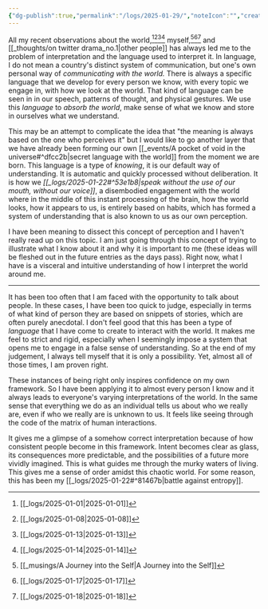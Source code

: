 ```yaml
---
{"dg-publish":true,"permalink":"/logs/2025-01-29/","noteIcon":"","created":"2025-01-29"}
---
```


All my recent observations about the world,[^1][^2][^3][^4] myself,[^5][^6][^7]  and [[_thoughts/on twitter drama_no.1\|other people]] has always led me to the problem of interpretation and the language used to interpret it. In language, I do not mean a country's distinct system of communication, but one's own personal way of *communicating with the world.* There is always a specific language that we develop for every person we know, with every topic we engage in, with how we look at the world. That kind of language can be seen in in our speech, patterns of thought, and physical gestures. We use this *language* to *absorb the world*, make sense of what we know and store in ourselves what we understand.

This may be an attempt to complicate the idea that "the meaning is always based on the one who perceives it" but I would like to go another layer that we have already been forming our own [[_events/A pocket of void in the universe#^dfcc2b\|secret language with the world]] from the moment we are born. This language is a type of *knowing*, it is our default way of understanding. It is automatic and quickly processed without deliberation. It is how we *[[_logs/2025-01-22#^53e1b8\|speak without the use of our mouth, without our voice]]*, a disembodied engagement with the world where in the middle of this instant processing of the brain, how the world looks, how it appears to us, is entirely based on habits, which has formed a system of understanding that is also known to us as our own perception.

I have been meaning to dissect this concept of perception and I haven't really read up on this topic. I am just going through this concept of trying to illustrate what I know about it and why it is important to me (these ideas will be fleshed out in the future entries as the days pass). Right now, what I have is a visceral and intuitive understanding of how I interpret the world around me.

---
It has been too often that I am faced with the opportunity to talk about people. In these cases, I have been too quick to judge, especially in terms of what kind of person they are based on snippets of stories, which are often purely anecdotal. I don't feel good that this has been a type of *language* that I have come to create to interact with the world. It makes me feel to strict and rigid, especially when I seemingly impose a system that opens me to engage in a false sense of understanding. So at the end of my judgement, I always tell myself that it is only a possibility. Yet, almost all of those times, I am proven right.

These instances of being right only inspires confidence on my own framework. So I have been applying it to almost every person I know and it always leads to everyone's varying interpretations of the world. In the same sense that everything we do as an individual tells us about who we really are, even if who we really are is unknown to us. It feels like seeing through the code of the matrix of human interactions.

It gives me a glimpse of a somehow correct interpretation because of how consistent people become in this framework. Intent becomes clear as glass, its consequences more predictable, and the possibilities of a future more vividly imagined. This is what guides me through the murky waters of living. This gives me a sense of order amidst this chaotic world. For some reason, this has been my [[_logs/2025-01-22#^81467b\|battle against entropy]].

[^1]: [[_logs/2025-01-01\|2025-01-01]]
[^2]: [[_logs/2025-01-08\|2025-01-08]]
[^3]: [[_logs/2025-01-13\|2025-01-13]]
[^4]: [[_logs/2025-01-14\|2025-01-14]]
[^5]: [[_musings/A Journey into the Self\|A Journey into the Self]]
[^6]: [[_logs/2025-01-17\|2025-01-17]]
[^7]: [[_logs/2025-01-18\|2025-01-18]]